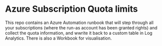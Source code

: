 # Azure Subscription Quota limits

This repo contains an Azure Automation runbook that will step through all your subscriptions (where the run-as account has been granted rights) and collect the quota information, and wwrite it back to a custom table in Log Analytics. There is also a Workbook for visualisation.
